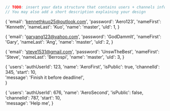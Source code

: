 ```javascript
// TODO: insert your data structure that contains users + channels info here
// You may also add a short description explaining your design
```


{
  'email': 'kennethkuo25@outlook.com',
  'password': 'Aero123',
  'nameFirst': 'Kenneth',
  'nameLast': 'Kuo',
  'name': 'master',
  'uId': 1,
}
    
{
  'email': 'garyang123@yahoo.com',
  'password': 'GodDammIt',
  'nameFirst': 'Gary',
  'nameLast': 'Ang',
  'name': 'master',
  'uId': 2,
}
    
{
  'email': 'steve1531@gmail.com',
  'password': 'UnswTheBest',
  'nameFirst': 'Steve',
  'nameLast': 'Berrospi',
  'name': 'master',
  'uId': 3,
}   



{
  'users': 
  'authUserId': 123,
  'name': 'AeroFirst',
  'isPublic': true, 
  'channelId': 345,
  'start': 10,  
  'message': 'Finish it before deadline!',   
}
    
{
  'users': 
  'authUserId': 676,
  'name': 'AeroSecond',
  'isPublic': false, 
  'channelId': 787,
  'start': 10,    
  'message': 'Help me',
}
    


